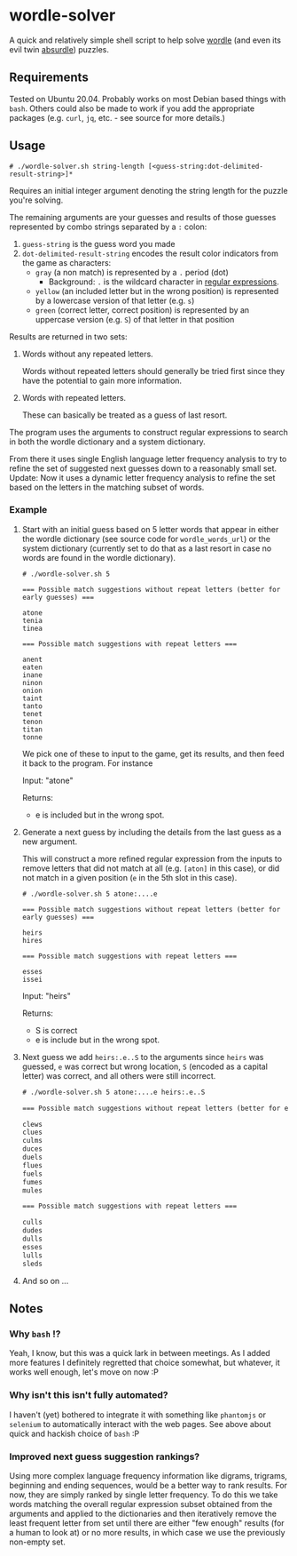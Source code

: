 # wordle-solver

A quick and relatively simple shell script to help solve [wordle](https://wordlegame.org/) (and even its evil twin [absurdle](https://qntm.org/files/wordle/index.html)) puzzles.

## Requirements

Tested on Ubuntu 20.04.
Probably works on most Debian based things with `bash`.
Others could also be made to work if you add the appropriate packages (e.g. `curl`, `jq`, etc. - see source for more details.)

## Usage

```text
# ./wordle-solver.sh string-length [<guess-string:dot-delimited-result-string>]*
```

Requires an initial integer argument denoting the string length for the puzzle you're solving.

The remaining arguments are your guesses and results of those guesses represented by combo strings separated by a `:` colon:

1. `guess-string` is the guess word you made
2. `dot-delimited-result-string` encodes the result color indicators from the game as characters:
    - `gray` (a non match) is represented by a `.` period (dot)
        - Background: `.` is the wildcard character in [regular expressions](https://en.wikipedia.org/wiki/Regular_expression#POSIX_basic_and_extended).
    - `yellow` (an included letter but in the wrong position) is represented by a lowercase version of that letter (e.g. `s`)
    - `green` (correct letter, correct position) is represented by an uppercase version (e.g. `S`) of that letter in that position

Results are returned in two sets:

1. Words without any repeated letters.

    Words without repeated letters should generally be tried first since they have the potential to gain more information.

2. Words with repeated letters.

    These can basically be treated as a guess of last resort.

The program uses the arguments to construct regular expressions to search in both the wordle dictionary and a system dictionary.

From there it uses single English language letter frequency analysis to try to refine the set of suggested next guesses down to a reasonably small set. \
Update: Now it uses a dynamic letter frequency analysis to refine the set based on the letters in the matching subset of words.

### Example

1. Start with an initial guess based on 5 letter words that appear in either the wordle dictionary (see source code for `wordle_words_url`) or the system dictionary (currently set to do that as a last resort in case no words are found in the wordle dictionary).

    ```text
    # ./wordle-solver.sh 5

    === Possible match suggestions without repeat letters (better for early guesses) ===

    atone
    tenia
    tinea

    === Possible match suggestions with repeat letters ===

    anent
    eaten
    inane
    ninon
    onion
    taint
    tanto
    tenet
    tenon
    titan
    tonne
    ```

    We pick one of these to input to the game, get its results, and then feed it back to the program.  For instance

    Input: "atone"

    Returns:
    - e is included but in the wrong spot.

2. Generate a next guess by including the details from the last guess as a new argument.

    This will construct a more refined regular expression from the inputs to remove letters that did not match at all (e.g. `[aton]` in this case), or did not match in a given position (`e` in the 5th slot in this case).

    ```text
    # ./wordle-solver.sh 5 atone:....e

    === Possible match suggestions without repeat letters (better for early guesses) ===

    heirs
    hires

    === Possible match suggestions with repeat letters ===

    esses
    issei
    ```

    Input: "heirs"

    Returns:
    - S is correct
    - e is include but in the wrong spot.

3. Next guess we add `heirs:.e..S` to the arguments since `heirs` was guessed, `e` was correct but wrong location, `S` (encoded as a capital letter) was correct, and all others were still incorrect.

    ```txt
    # ./wordle-solver.sh 5 atone:....e heirs:.e..S

    === Possible match suggestions without repeat letters (better for early guesses) ===

    clews
    clues
    culms
    duces
    duels
    flues
    fuels
    fumes
    mules

    === Possible match suggestions with repeat letters ===

    culls
    dudes
    dulls
    esses
    lulls
    sleds
    ```

4. And so on ...

## Notes

### Why `bash` !?

Yeah, I know, but this was a quick lark in between meetings.  As I added more features I definitely regretted that choice somewhat, but whatever, it works well enough, let's move on now :P

### Why isn't this isn't fully automated?

I haven't (yet) bothered to integrate it with something like `phantomjs` or `selenium` to automatically interact with the web pages.  See above about quick and hackish choice of `bash` :P

### Improved next guess suggestion rankings?

Using more complex language frequency information like digrams, trigrams, beginning and ending sequences, would be a better way to rank results.
For now, they are simply ranked by single letter frequency.
To do this we take words matching the overall regular expression subset obtained from the arguments and applied to the dictionaries and then iteratively remove the least frequent letter from set until there are either "few enough" results (for a human to look at) or no more results, in which case we use the previously non-empty set.
